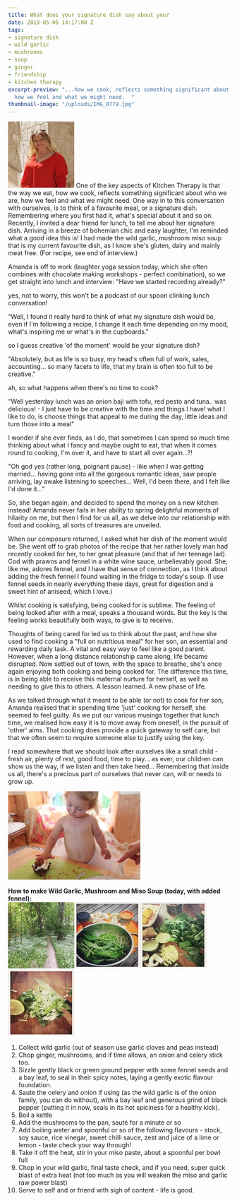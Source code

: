 ```yaml
---
title: What does your signature dish say about you?
date: 2019-05-05 14:17:00 Z
tags:
- signature dish
- wild garlic
- mushrooms
- soup
- ginger
- friendship
- kitchen therapy
excerpt-preview: "...how we cook, reflects something significant about who we are,
  how we feel and what we might need.  "
thumbnail-image: "/uploads/IMG_0779.jpg"
---
```


![3ebf9795-a9cb-4146-a8db-e0a4ba2856e1-e19726.jpeg](/uploads/3ebf9795-a9cb-4146-a8db-e0a4ba2856e1-e19726.jpeg)
One of the key aspects of Kitchen Therapy is that the way we eat, how we cook, reflects something significant about who we are, how we feel and what we might need.  One way in to this conversation with ourselves, is to think of a favourite meal, or a signature dish.  Remembering where you first had it, what's special about it and so on.  Recently, I invited a dear friend for lunch, to tell me about her signature dish.  Arriving in a breeze of bohemian chic and easy laughter, I'm reminded what a good idea this is!  I had made the wild garlic, mushroom miso soup that is my current favourite dish, as I know she's gluten, dairy and mainly meat free. (For recipe, see end of interview.)
 
Amanda is off to work (laughter yoga session today, which she often combines with chocolate making workshops - perfect combination), so we get straight into lunch and interview:
"Have we started recording already?"

yes, not to worry, this won't be a podcast of our spoon clinking lunch conversation!

"Well, I found it really hard to think of what my signature dish would be, even if I'm following a recipe, I change it each time depending on my mood, what's inspiring me or what's in the cupboards."

so I guess creative 'of the moment' would be your signature dish?

"Absolutely, but as life is so busy, my head's often full of work, sales, accounting... so many facets to life, that my brain is often too full to be creative."

ah, so what happens when there's no time to cook?

"Well yesterday lunch was an onion baji with tofu, red pesto and tuna.. was delicious! - I just have to be creative with the time and things I have!  what I like to do, is choose things that appeal to me during the day, little ideas and turn those into a meal"

I wonder if she ever finds, as I do, that sometimes I can spend so much time thinking about what I fancy and maybe ought to eat, that when it comes round to cooking, I'm over it, and have to start all over again...?!

"Oh god yes (rather long, poignant pause) - like when I was getting married... having gone into all the gorgeous romantic ideas, saw people arriving, lay awake listening to speeches... Well, I'd been there, and I felt like I'd done it..."

So, she began again, and decided to spend the money on a new kitchen instead! Amanda never fails in her ability to spring delightful moments of hilarity on me, but then I find for us all, as we delve into our relationship with food and cooking, all sorts of treasures are unveiled.

When our composure returned, I asked what her dish of the moment would be. She went off to grab photos of the recipe that her rather lovely man had recently cooked for her, to her great pleasure (and that of her teenage lad).  Cod with prawns and fennel in a white wine sauce, unbelievably good. She, like me, adores fennel, and I have that sense of connection, as I think about adding the fresh fennel I found waiting in the fridge to today's soup. (I use fennel seeds in nearly everything these days, great for digestion and a sweet hint of aniseed, which I love.)

Whilst cooking is satisfying, being cooked for is sublime.  The feeling of being looked after with a meal, speaks a thousand words.  But the key is the feeling works beautifully both ways, to give is to receive.  

Thoughts of being cared for led us to think about the past, and how she used to find cooking a "full on nutritious meal" for her son, an essential and rewarding daily task.  A vital and easy way to feel like a good parent.  However, when a long distance relationship came along, life became disrupted.  Now settled out of town, with the space to breathe, she's once again enjoying both cooking and being cooked for.  The difference this time, is in being able to receive this maternal nurture for herself, as well as needing to give this to others. A lesson learned. A new phase of life. 

As we talked through what it meant to be able (or not) to cook for her son, Amanda realised that in spending time 'just' cooking for herself, she seemed to feel guilty.  As we put our various musings together that lunch time, we realised how easy it is to move away from oneself, in the pursuit of 'other' aims.  That cooking does provide a quick gateway to self care, but that we often seem to require someone else to justify using the key.  

I read somewhere that we should look after ourselves like a small child - fresh air, plenty of rest, good food, time to play... as ever, our children can show us the way, if we listen and then take heed... Remembering that inside us all, there's a precious part of ourselves that never can, will or needs to grow up.

![IMG_1782-300x200.jpg](/uploads/IMG_1782-300x200.jpg)

**How to make Wild Garlic, Mushroom and Miso Soup (today, with added fennel):**   
![IMG_1713.jpeg](/uploads/IMG_1713.jpeg)![IMG_1690.jpeg](/uploads/IMG_1690.jpeg)![IMG_1694.jpeg](/uploads/IMG_1694.jpeg)![IMG_1723.jpeg](/uploads/IMG_1723.jpeg)

 
1. Collect wild garlic (out of season use garlic cloves and peas instead)
2. Chop ginger, mushrooms, and if time allows, an onion and celery stick too.
3. Sizzle gently black or green ground pepper with some fennel seeds and a bay leaf, to seal in their spicy notes, laying a gently exotic flavour foundation.
3.  Saute the celery and onion if using (as the wild garlic is of the onion family, you can do without), with a bay leaf and generous grind of black pepper (putting it in now, seals in its hot spiciness for a healthy kick).
4. Boil a kettle
5. Add the mushrooms to the pan, sauté for a minute or so
6. Add boiling water and spoonful or so of the following flavours - stock, soy sauce, rice vinegar, sweet chilli sauce, zest and juice of a lime or lemon - taste check your way through!
7. Take it off the heat, stir in your miso paste, about a spoonful per bowl full 
8. Chop in your wild garlic, final taste check, and if you need, super quick blast of extra heat (not too much as you will weaken the miso and garlic raw power blast)
9. Serve to self and or friend with sigh of content - life is good.
 